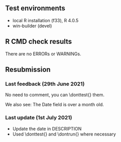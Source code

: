 ## Test environments

* local R installation (f33), R 4.0.5
* win-builder (devel)

## R CMD check results

There are no ERRORs or WARNINGs.

## Resubmission

### Last feedback (29th June 2021) 

No need to comment, you can \donttest{} them.

We also see:
   The Date field is over a month old.

### Last update (1st July 2021)

 * Update the date in DESCRIPTION
 * Used \donttest{} and \dontrun{} where necessary
